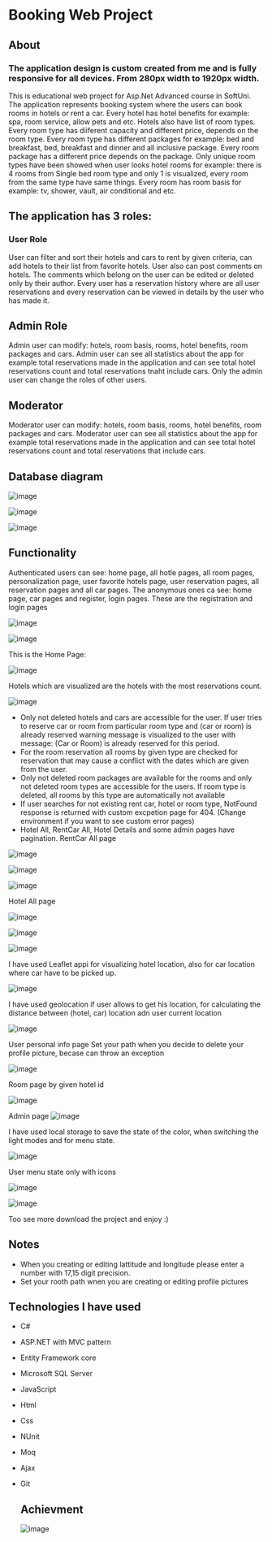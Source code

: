 # Booking Web Project

## About
### The application design is custom created from me and is fully responsive for all devices. From 280px width to 1920px width.
This is educational web project for Asp.Net Advanced course in SoftUni.
The application represents booking system where the users can book rooms in hotels or rent a car.
Every hotel has hotel benefits for example: spa, room service, allow pets and etc. Hotels also have list of room types. Every room type has diiferent capacity and different price, depends on the room type.
Every room type has different packages for example: bed and breakfast, bed, breakfast and dinner and all inclusive package. Every room package has a different price depends on the package.
Only unique room types have been showed when user looks hotel rooms for example: there is 4 rooms from Single bed room type and only 1 is visualized, every room from the same type have same things.
Every room has room basis for example: tv, shower, vault, air conditional and etc.
## The application has 3 roles:
### User Role
User can filter and sort their hotels and cars to rent by given criteria, can add hotels to their list from favorite hotels. 
User also can post comments on hotels. The comments which belong on the user can be edited or deleted only by their author.
Every user has a reservation history where are all user reservations and every reservation can be viewed in details by the user who has made it.
## Admin Role
Admin user can modify: hotels, room basis, rooms, hotel benefits, room packages and cars.
Admin user can see all statistics about the app for example total reservations made in the application and can see total hotel reservations count and total reservations tnaht include cars.
Only the admin user can change the roles of other users.
## Moderator
Moderator user can modify: hotels, room basis, rooms, hotel benefits, room packages and cars.
Moderator user can see all statistics about the app for example total reservations made in the application and can see total hotel reservations count and total reservations that include cars.

## Database diagram

![image](https://github.com/RosenYordanov2003/BookingWebProject/assets/107473016/5e70031f-7b89-4e36-8f06-6836964ee16d)

![image](https://github.com/RosenYordanov2003/BookingWebProject/assets/107473016/a8b09727-17be-4c87-8c77-73dd76b6a731)

![image](https://github.com/RosenYordanov2003/BookingWebProject/assets/107473016/ea8725d9-e359-4a75-9d70-72ec57eabf81)




## Functionality
Authenticated users can see: home page, all hotle pages, all room pages, personalization page, user favorite hotels page, user reservation pages, all reservation pages and all car pages.
The anonymous ones ca see: home page, car pages and register, login pages.
These are the registration and login pages

![image](https://github.com/RosenYordanov2003/BookingWebProject/assets/107473016/c38867af-f6ff-456b-9890-2b8c932743b4)

![image](https://github.com/RosenYordanov2003/BookingWebProject/assets/107473016/4040166a-54d8-46bf-9753-5b4e7d6b2451)


This is the Home Page: 

![image](https://github.com/RosenYordanov2003/BookingWebProject/assets/107473016/ad9ae066-e4e2-4d9a-ad42-7284987804f1)

Hotels which are visualized are the hotels with the most reservations count.

![image](https://github.com/RosenYordanov2003/BookingWebProject/assets/107473016/3da7b00e-b44c-480c-95b5-c0d81f022d89)

- Only not deleted hotels and cars are accessible for the user.
If user tries to reserve car or room from particular room type and (car or room) is already reserved warning message is visualized to the user with message: (Car or Room) is already reserved for this period.
- For the room reservation all rooms by given type are checked for reservation that may cause а conflict with the dates which are given from the user.
- Only not deleted room packages are available for the rooms and only not deleted room types are accessible for the users. If room type is deleted, all rooms by this type are automatically not available
- If user searches for not existing rent car, hotel or room type, NotFound response is returned with custom excpetion page for 404. (Change environment if you want to see custom error  pages)
- Hotel All, RentCar All, Hotel Details and some admin pages have pagination.
RentCar All page

![image](https://github.com/RosenYordanov2003/BookingWebProject/assets/107473016/d5a45338-9eea-44b6-aa46-756aba01e770)

![image](https://github.com/RosenYordanov2003/BookingWebProject/assets/107473016/23d6040f-5628-4fcb-81bb-01cc487df5a9)


![image](https://github.com/RosenYordanov2003/BookingWebProject/assets/107473016/67e2d580-9d9b-4de5-b44d-4f11b70c9d0a)

Hotel All page

![image](https://github.com/RosenYordanov2003/BookingWebProject/assets/107473016/7a06c723-cc42-4684-a0ae-6a5f3a05f02c)

![image](https://github.com/RosenYordanov2003/BookingWebProject/assets/107473016/58cc07c7-0cad-4291-83e1-69bb0d0b18b9)

![image](https://github.com/RosenYordanov2003/BookingWebProject/assets/107473016/a28e918d-b40d-43b2-a96e-b7de9f27ad99)

I have used Leaflet appi for visualizing hotel location, also for car location where car have to be picked up.

![image](https://github.com/RosenYordanov2003/BookingWebProject/assets/107473016/7d055f37-1a19-4ddd-a5c4-93013dfb69b1)

I have used geolocation if user allows to get his location, for calculating the distance between (hotel, car) location adn user current location

![image](https://github.com/RosenYordanov2003/BookingWebProject/assets/107473016/bffece16-a91e-4bf0-a54c-bf7c0ae3a7e0)

User personal info page
Set your path when you decide to delete your profile picture, becase can throw an exception

![image](https://github.com/RosenYordanov2003/BookingWebProject/assets/107473016/65a8783d-b7c1-4083-bd38-1b55f85ba735)

Room page by given hotel id

![image](https://github.com/RosenYordanov2003/BookingWebProject/assets/107473016/730098ad-8036-4e4e-a33f-d90914a2bd8d)

Admin page
![image](https://github.com/RosenYordanov2003/BookingWebProject/assets/107473016/3274e04f-58e5-4193-93bf-0f3a8d67b5e1)

I have used local storage to save the state of the color, when switching the light modes and for menu state.

![image](https://github.com/RosenYordanov2003/BookingWebProject/assets/107473016/b960d5bc-e04d-442e-a081-2c4fa4bf3a8f)

User menu state only with icons

![image](https://github.com/RosenYordanov2003/BookingWebProject/assets/107473016/3fcfbc02-c678-4d88-9017-81edf8eb2aa3)

![image](https://github.com/RosenYordanov2003/BookingWebProject/assets/107473016/6acfef5f-da70-4e21-ad6c-f21d5b7b3316)

Too see more download the project and enjoy :)

## Notes
- When you creating or editing lattitude and longitude please enter a number with 17,15 digit precision.
- Set your rooth path wnen you are creating or editing profile pictures


## Тechnologies I have used
- C#
- ASP.NET with MVC pattern
- Entity Framework core
- Microsoft SQL Server
- JavaScript
- Html
- Css
- NUnit
- Moq
- Ajax
- Git

   ## Achievment
  ![image](https://github.com/RosenYordanov2003/BookingWebProject/assets/107473016/8bf8e2e3-502a-4928-be76-ba0fa413a5b7)

  










